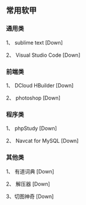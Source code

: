 ## 常用软甲

### 通用类

1、 sublime text [Down]

2、 Visual Studio Code [Down]

### 前端类

1、 DCloud HBuilder [Down]

2、 photoshop [Down]


### 程序类

1、 phpStudy [Down]

2、 Navcat for MySQL [Down]


### 其他类

1、 有道词典 [Down]

2、 解压器 [Down]

3、切图神奇 [Down]

